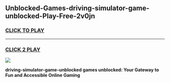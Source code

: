 
## Unblocked-Games-driving-simulator-game-unblocked-Play-Free-2v0jn
<h3>
<a href="https://premium76.site?title=driving-simulator-game-unblocked&ref=22A">CLICK TO PLAY</a></h3>
<hr>

<h3>
<a href="https://premium76.site?title=driving-simulator-game-unblocked&ref=22A">CLICK 2 PLAY</a>
  
</h3>

<a href="https://premium76.site?title=driving-simulator-game-unblocked&ref=22A"><img src="https://clearcache.store/games.png"></a>


**driving-simulator-game-unblocked games unblocked: Your Gateway to Fun and Accessible Online Gaming**
